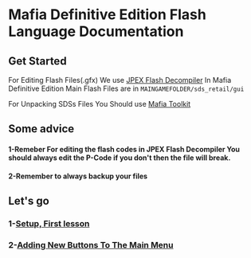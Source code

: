 # Mafia Definitive Edition Flash Language Documentation

## Get Started
For Editing Flash Files(.gfx) We use [JPEX Flash Decompiler](https://github.com/jindrapetrik/jpexs-decompiler/releases)
In Mafia Definitive Edition Main Flash Files are in ```MAINGAMEFOLDER/sds_retail/gui```

For Unpacking SDSs Files You Should use [Mafia Toolkit](https://github.com/Greavesy1899/MafiaToolkit/releases/tag/2.21)
## Some advice
#### 1-Remeber For editing the flash codes in JPEX Flash Decompiler You should always edit the P-Code if you don't then the file will break.
#### 2-Remember to always backup your files
## Let's go
### 1-[Setup, First lesson](https://github.com/MafiaBar/MafiaDefinitiveEditionFlashGFX/blob/main/Firstlesson.md#setup)
### 2-[Adding New Buttons To The Main Menu](https://github.com/MafiaBar/MafiaDefinitiveEditionFlashGFX/blob/main/NewButton.md#adding-new-buttons-to-the-main-menu)



